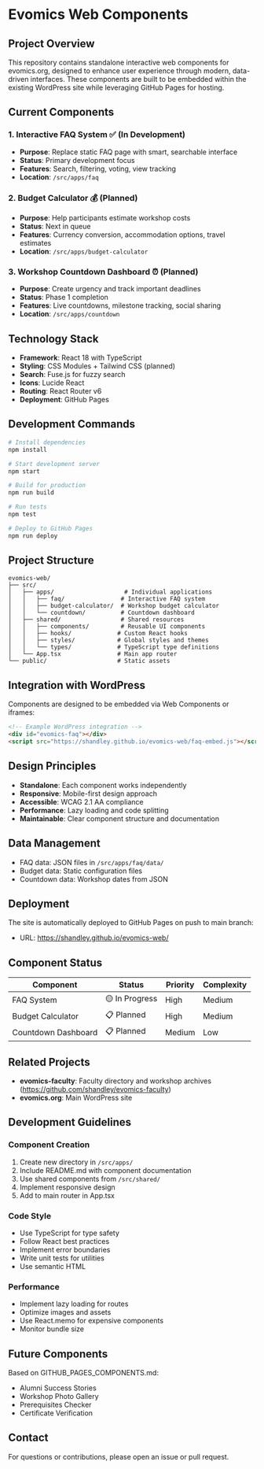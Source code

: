 # Evomics Web Components

## Project Overview
This repository contains standalone interactive web components for evomics.org, designed to enhance user experience through modern, data-driven interfaces. These components are built to be embedded within the existing WordPress site while leveraging GitHub Pages for hosting.

## Current Components

### 1. Interactive FAQ System ✅ (In Development)
- **Purpose**: Replace static FAQ page with smart, searchable interface
- **Status**: Primary development focus
- **Features**: Search, filtering, voting, view tracking
- **Location**: `/src/apps/faq`

### 2. Budget Calculator 💰 (Planned)
- **Purpose**: Help participants estimate workshop costs
- **Status**: Next in queue
- **Features**: Currency conversion, accommodation options, travel estimates
- **Location**: `/src/apps/budget-calculator`

### 3. Workshop Countdown Dashboard ⏰ (Planned)
- **Purpose**: Create urgency and track important deadlines
- **Status**: Phase 1 completion
- **Features**: Live countdowns, milestone tracking, social sharing
- **Location**: `/src/apps/countdown`

## Technology Stack
- **Framework**: React 18 with TypeScript
- **Styling**: CSS Modules + Tailwind CSS (planned)
- **Search**: Fuse.js for fuzzy search
- **Icons**: Lucide React
- **Routing**: React Router v6
- **Deployment**: GitHub Pages

## Development Commands

```bash
# Install dependencies
npm install

# Start development server
npm start

# Build for production
npm run build

# Run tests
npm test

# Deploy to GitHub Pages
npm run deploy
```

## Project Structure

```
evomics-web/
├── src/
│   ├── apps/                    # Individual applications
│   │   ├── faq/                # Interactive FAQ system
│   │   ├── budget-calculator/  # Workshop budget calculator
│   │   └── countdown/          # Countdown dashboard
│   ├── shared/                 # Shared resources
│   │   ├── components/         # Reusable UI components
│   │   ├── hooks/             # Custom React hooks
│   │   ├── styles/            # Global styles and themes
│   │   └── types/             # TypeScript type definitions
│   └── App.tsx                # Main app router
└── public/                    # Static assets
```

## Integration with WordPress

Components are designed to be embedded via Web Components or iframes:

```html
<!-- Example WordPress integration -->
<div id="evomics-faq"></div>
<script src="https://shandley.github.io/evomics-web/faq-embed.js"></script>
```

## Design Principles
- **Standalone**: Each component works independently
- **Responsive**: Mobile-first design approach
- **Accessible**: WCAG 2.1 AA compliance
- **Performance**: Lazy loading and code splitting
- **Maintainable**: Clear component structure and documentation

## Data Management
- FAQ data: JSON files in `/src/apps/faq/data/`
- Budget data: Static configuration files
- Countdown data: Workshop dates from JSON

## Deployment
The site is automatically deployed to GitHub Pages on push to main branch:
- URL: https://shandley.github.io/evomics-web/

## Component Status

| Component | Status | Priority | Complexity |
|-----------|--------|----------|------------|
| FAQ System | 🟡 In Progress | High | Medium |
| Budget Calculator | 📋 Planned | High | Medium |
| Countdown Dashboard | 📋 Planned | Medium | Low |

## Related Projects
- **evomics-faculty**: Faculty directory and workshop archives (https://github.com/shandley/evomics-faculty)
- **evomics.org**: Main WordPress site

## Development Guidelines

### Component Creation
1. Create new directory in `/src/apps/`
2. Include README.md with component documentation
3. Use shared components from `/src/shared/`
4. Implement responsive design
5. Add to main router in App.tsx

### Code Style
- Use TypeScript for type safety
- Follow React best practices
- Implement error boundaries
- Write unit tests for utilities
- Use semantic HTML

### Performance
- Implement lazy loading for routes
- Optimize images and assets
- Use React.memo for expensive components
- Monitor bundle size

## Future Components
Based on GITHUB_PAGES_COMPONENTS.md:
- Alumni Success Stories
- Workshop Photo Gallery
- Prerequisites Checker
- Certificate Verification

## Contact
For questions or contributions, please open an issue or pull request.